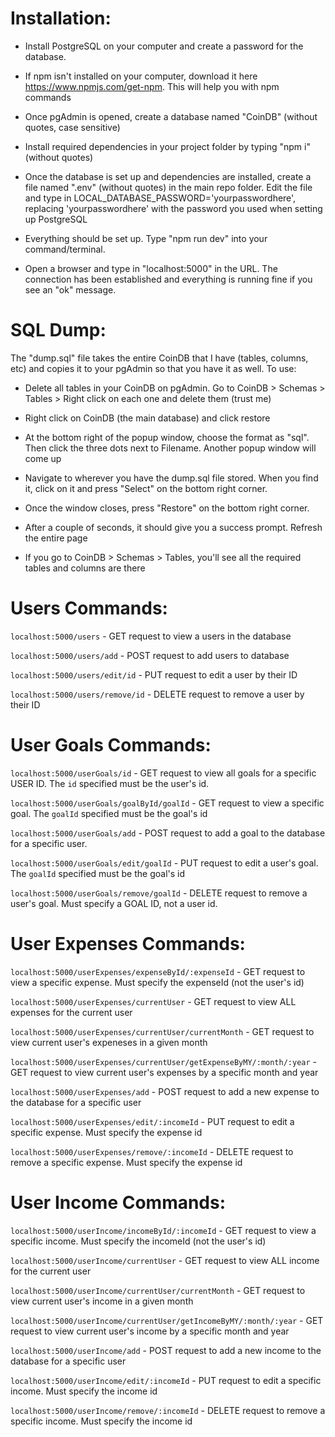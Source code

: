 # Installation:

- Install PostgreSQL on your computer and create a password for the database.
- If npm isn't installed on your computer, download it here https://www.npmjs.com/get-npm. This will help you with npm commands
- Once pgAdmin is opened, create a database named "CoinDB" (without quotes, case sensitive)
- Install required dependencies in your project folder by typing "npm i" (without quotes)
- Once the database is set up and dependencies are installed, create a file named ".env" (without quotes) in the main repo folder. Edit the file and type in LOCAL_DATABASE_PASSWORD='yourpasswordhere', replacing 'yourpasswordhere' with the password you used when setting up PostgreSQL

- Everything should be set up. Type "npm run dev" into your command/terminal. 
- Open a browser and type in "localhost:5000" in the URL. The connection has been established and everything is running fine if you see an "ok" message.

# SQL Dump:

The "dump.sql" file takes the entire CoinDB that I have (tables, columns, etc) and copies it to your pgAdmin so that you have it as well.
To use:

- Delete all tables in your CoinDB on pgAdmin. Go to CoinDB > Schemas > Tables > Right click on each one and delete them (trust me)

- Right click on CoinDB (the main database) and click restore

- At the bottom right of the popup window, choose the format as "sql". Then click the three dots next to Filename. Another popup window will come up

- Navigate to wherever you have the dump.sql file stored. When you find it, click on it and press "Select" on the bottom right corner.

- Once the window closes, press "Restore" on the bottom right corner.

- After a couple of seconds, it should give you a success prompt. Refresh the entire page

- If you go to CoinDB > Schemas > Tables, you'll see all the required tables and columns are there

# Users Commands:
`localhost:5000/users` - GET request to view a users in the database

`localhost:5000/users/add` - POST request to add users to database

`localhost:5000/users/edit/id` - PUT request to edit a user by their ID

`localhost:5000/users/remove/id` - DELETE request to remove a user by their ID

# User Goals Commands:
`localhost:5000/userGoals/id` - GET request to view all goals for a specific USER ID. The `id` specified must be the user's id.

`localhost:5000/userGoals/goalById/goalId` - GET request to view a specific goal. The `goalId` specified must be the goal's id

`localhost:5000/userGoals/add` - POST request to add a goal to the database for a specific user.

`localhost:5000/userGoals/edit/goalId` - PUT request to edit a user's goal. The `goalId` specified must be the goal's id

`localhost:5000/userGoals/remove/goalId` - DELETE request to remove a user's goal. Must specify a GOAL ID, not a user id.

# User Expenses Commands:
`localhost:5000/userExpenses/expenseById/:expenseId` - GET request to view a specific expense. Must specify the expenseId (not the user's id)

`localhost:5000/userExpenses/currentUser` - GET request to view ALL expenses for the current user

`localhost:5000/userExpenses/currentUser/currentMonth` - GET request to view current user's expeneses in a given month

`localhost:5000/userExpenses/currentUser/getExpenseByMY/:month/:year` - GET request to view current user's expenses by a specific month and year

`localhost:5000/userExpenses/add` - POST request to add a new expense to the database for a specific user

`localhost:5000/userExpenses/edit/:incomeId` - PUT request to edit a specific expense. Must specify the expense id

`localhost:5000/userExpenses/remove/:incomeId` - DELETE request to remove a specific expense. Must specify the expense id

# User Income Commands:
`localhost:5000/userIncome/incomeById/:incomeId` - GET request to view a specific income. Must specify the incomeId (not the user's id)

`localhost:5000/userIncome/currentUser` - GET request to view ALL income for the current user

`localhost:5000/userIncome/currentUser/currentMonth` - GET request to view current user's income in a given month

`localhost:5000/userIncome/currentUser/getIncomeByMY/:month/:year` - GET request to view current user's income by a specific month and year

`localhost:5000/userIncome/add` - POST request to add a new income to the database for a specific user

`localhost:5000/userIncome/edit/:incomeId` - PUT request to edit a specific income. Must specify the income id

`localhost:5000/userIncome/remove/:incomeId` - DELETE request to remove a specific income. Must specify the income id
